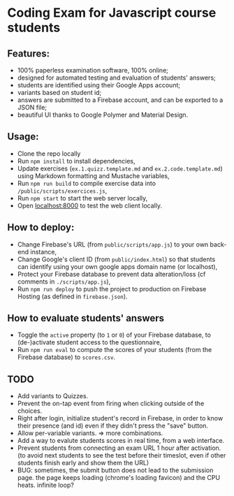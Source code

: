 Coding Exam for Javascript course students
==========================================

Features:
---------

- 100% paperless examination software, 100% online;
- designed for automated testing and evaluation of students' answers;
- students are identified using their Google Apps account;
- variants based on student id;
- answers are submitted to a Firebase account, and can be exported to a JSON file;
- beautiful UI thanks to Google Polymer and Material Design.

Usage:
------

- Clone the repo locally
- Run `npm install` to install dependencies,
- Update exercises (`ex.1.quizz.template.md` and `ex.2.code.template.md`) using Markdown formatting and Mustache variables,
- Run `npm run build` to compile exercise data into `/public/scripts/exercices.js`,
- Run `npm start` to start the web server locally,
- Open [localhost:8000](http://localhost:8000) to test the web client locally.

How to deploy:
--------------

- Change Firebase's URL (from `public/scripts/app.js`) to your own back-end instance,
- Change Google's client ID (from `public/index.html`) so that students can identify using your own google apps domain name (or localhost),
- Protect your Firebase database to prevent data alteration/loss (cf comments in `./scripts/app.js`),
- Run `npm run deploy` to push the project to production on Firebase Hosting (as defined in `firebase.json`).

How to evaluate students' answers
---------------------------------

- Toggle the `active` property (to `1` or `0`) of your Firebase database, to (de-)activate student access to the questionnaire,
- Run `npm run eval` to compute the scores of your students (from the Firebase database) to `scores.csv`.

TODO
----

- Add variants to Quizzes.
- Prevent the on-tap event from firing when clicking outside of the choices.
- Right after login, initialize student's record in Firebase, in order to know their presence (and id) even if they didn't press the "save" button.
- Allow per-variable variants. => more combinations.
- Add a way to evalute students scores in real time, from a web interface.
- Prevent students from connecting an exam URL 1 hour after activation. (to avoid next students to see the test before their timeslot, even if other students finish early and show them the URL)
- BUG: sometimes, the submit button does not lead to the submission page. the page keeps loading (chrome's loading favicon) and the CPU heats. infinite loop?
